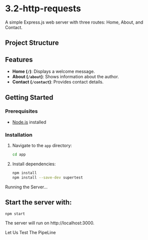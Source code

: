 # 3.2-http-requests

A simple Express.js web server with three routes: Home, About, and Contact.

## Project Structure

## Features

- **Home (`/`)**: Displays a welcome message.
- **About (`/about`)**: Shows information about the author.
- **Contact (`/contact`)**: Provides contact details.

## Getting Started

### Prerequisites

- [Node.js](https://nodejs.org/) installed

### Installation

1. Navigate to the `app` directory:
   ```sh
   cd app
   ```
2. Install dependencies:
   ```sh
   npm install
   npm install --save-dev supertest
   ```
Running the Server...

## Start the server with:
   ```sh
   npm start
   ```
   The server will run on http://localhost:3000.

   Let Us Test The PipeLine